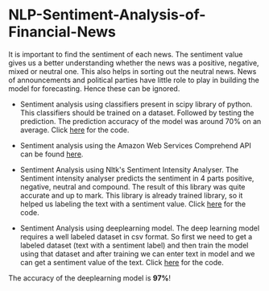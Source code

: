 # NLP-Sentiment-Analysis-of-Financial-News

It is important to find the sentiment of each news. The sentiment value gives us a better understanding whether the news was a positive, negative, mixed or neutral one. This also helps in sorting out the neutral news. News of announcements and political parties have little role to play in building the model for forecasting. Hence these can be ignored. 

* Sentiment analysis using classifiers present in scipy library of python. This classifiers should be trained on a dataset.
  Followed by testing the prediction. The prediction accuracy of the model was around 70% on an average. Click [here](https://github.com/Sabertoothtech/NLP-Sentiment-Analysis-of-Financial-News/tree/master/MovieReviewsSentimentAnalysis) for the code.

* Sentiment analysis using the Amazon Web Services Comprehend API can be found [here](https://github.com/Sabertoothtech/NLP-Sentiment-Analysis-of-Financial-News/tree/master/Sentiment%20using%20AWS%20comprehend).

* Sentiment Analysis using Nltk's Sentiment Intensity Analyser. The Sentiment intensity analyser predicts the sentiment in 4 parts positive, negative, neutral and compound. The result of this library was quite accurate and up to mark. This library is already trained library, so it helped us labeling the text with a sentiment value. Click [here](https://github.com/Sabertoothtech/NLP-Sentiment-Analysis-of-Financial-News/tree/master/MovieReviewsSentimentAnalysis) for the code.

* Sentiment Analysis using deeplearning model. The deep learning model requires a well labeled dataset in csv format. So first we need to get a labeled dataset (text with a sentiment label) and then train the model using that dataset and after training we can enter text in model and we can get a sentiment value of the text. Click [here](https://github.com/Sabertoothtech/NLP-Sentiment-Analysis-of-Financial-News/tree/master/deeplearningModel) for the code.

The accuracy of the deeplearning model is **97%**!
